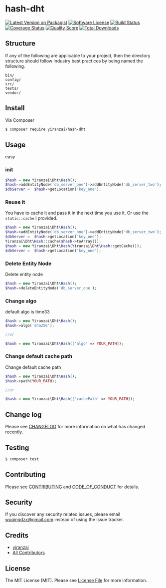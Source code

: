 # hash-dht

[![Latest Version on Packagist][ico-version]][link-packagist]
[![Software License][ico-license]](LICENSE.md)
[![Build Status][ico-travis]][link-travis]
[![Coverage Status][ico-scrutinizer]][link-scrutinizer]
[![Quality Score][ico-code-quality]][link-code-quality]
[![Total Downloads][ico-downloads]][link-downloads]



## Structure

If any of the following are applicable to your project, then the directory structure should follow industry best practices by being named the following.

```
bin/        
config/
src/
tests/
vendor/
```


## Install

Via Composer

``` bash
$ composer require yiranzai/hash-dht
```

## Usage

easy

### init

``` php
$hash = new Yiranzai\Dht\Hash();
$hash->addEntityNode('db_server_one')->addEntityNode('db_server_two');
$dbServer =  $hash->getLocation('key_one');
```

### Reuse it

You have to cache it and pass it in the next time you use it.
Or use the `static::cache` I provided.

```php
$hash = new Yiranzai\Dht\Hash();
$hash->addEntityNode('db_server_one')->addEntityNode('db_server_two');
$dbServer =  $hash->getLocation('key_one');
Yiranzai\Dht\Hash::cache($hash->toArray());
$hash = new Yiranzai\Dht\Hash(Yiranzai\Dht\Hash::getCache());
$dbServer =  $hash->getLocation('key_one');
```

### Delete Entity Node

Delete entity node

```php
$hash = new Yiranzai\Dht\Hash();
$hash->deleteEntityNode('db_server_one');
```

### Change algo

default algo is time33

```php
$hash = new Yiranzai\Dht\Hash();
$hash->algo('sha256');

//or

$hash = new Yiranzai\Dht\Hash(['algo' => YOUR_PATH]);
```

### Change default cache path

Change default cache path

```php
$hash = new Yiranzai\Dht\Hash();
$hash->path(YOUR_PATH);

//or

$hash = new Yiranzai\Dht\Hash(['cachePath' => YOUR_PATH]);
```

## Change log

Please see [CHANGELOG](CHANGELOG.md) for more information on what has changed recently.

## Testing

``` bash
$ composer test
```

## Contributing

Please see [CONTRIBUTING](CONTRIBUTING.md) and [CODE_OF_CONDUCT](CODE_OF_CONDUCT.md) for details.

## Security

If you discover any security related issues, please email wuqingdzx@gmail.com instead of using the issue tracker.

## Credits

- [yiranzai][link-author]
- [All Contributors][link-contributors]

## License

The MIT License (MIT). Please see [License File](LICENSE.md) for more information.

[ico-version]: https://img.shields.io/packagist/v/yiranzai/hash-dht.svg?style=flat-square
[ico-license]: https://img.shields.io/badge/license-MIT-brightgreen.svg?style=flat-square
[ico-travis]: https://img.shields.io/travis/yiranzai/hash-dht/master.svg?style=flat-square
[ico-scrutinizer]: https://img.shields.io/scrutinizer/coverage/g/yiranzai/hash-dht.svg?style=flat-square
[ico-code-quality]: https://img.shields.io/scrutinizer/g/yiranzai/hash-dht.svg?style=flat-square
[ico-downloads]: https://img.shields.io/packagist/dt/yiranzai/hash-dht.svg?style=flat-square

[link-packagist]: https://packagist.org/packages/yiranzai/hash-dht
[link-travis]: https://travis-ci.org/yiranzai/php-hash-dht
[link-scrutinizer]: https://scrutinizer-ci.com/g/yiranzai/php-hash-dht/code-structure
[link-code-quality]: https://scrutinizer-ci.com/g/yiranzai/php-hash-dht
[link-downloads]: https://packagist.org/packages/yiranzai/hash-dht
[link-author]: https://github.com/yiranzai
[link-contributors]: ../../contributors
